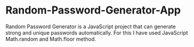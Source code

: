# Random-Password-Generator-App
Random Password Generator is a JavaScript project that can generate strong and unique passwords automatically. For this I have used JavaScript Math.random and Math.floor method. 
